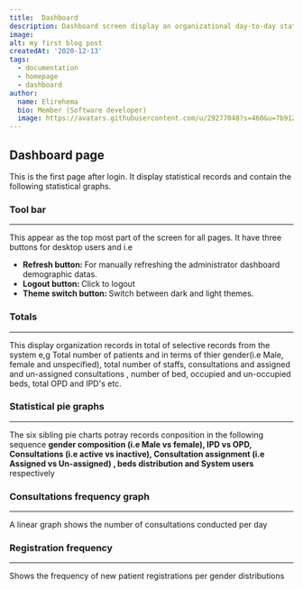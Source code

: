 ```yaml
---
title:  Dashboard
description: Dashboard screen display an organizational day-to-day statistical records.
image: 
alt: my first blog post
createdAt: '2020-12-13'
tags:
  - documentation
  - homepage
  - dashboard
author:
  name: Elirehema
  bio: Member (Software developer)
  image: https://avatars.githubusercontent.com/u/29277048?s=460&u=7b9129df86f037dc4fb021e22ecbf252f308e688&v=4
---
```

##  Dashboard page
This is the first page after login. It  display statistical records and contain the following statistical graphs.
<c-image src="dashboard.png" alt="Dashboard page"></c-image>
### Tool bar
---
This appear as the top most part of the screen for all pages. It have three buttons for desktop users and i.e 
* <strong>Refresh button: </strong>For manually refreshing the administrator dashboard demographic datas.
* <strong>Logout button: </strong> Click to logout
* <strong>Theme switch button: </strong>Switch between dark and light themes.

<c-image src="tool_bar.png" alt="Record totals"></c-image>


### Totals
---
This display organization records in total of selective records from the system e,g Total number of patients and in terms of thier gender(i.e Male, female and unspecified), total number of staffs, consultations and assigned and un-assigned consultations , number of bed, occupied and un-occupied beds, total OPD and IPD's etc. 
<c-image src="totals.png" alt="Record totals"></c-image>


### Statistical pie graphs
---
The six sibling pie charts potray  records conposition in the following sequence <strong>gender composition (i.e Male vs female), IPD vs OPD,  Consultations (i.e active vs inactive), Consultation assignment (i.e Assigned vs Un-assigned) , beds distribution and  System users</strong> respectively
<c-image src="statistical_pie_chart.png" alt="Six sibling pie charts"></c-image>

###  Consultations frequency graph
---
A linear graph shows the number of consultations conducted per day
<c-image src="consultations_chart.png" alt="Number of consultations per day"></c-image>


### Registration frequency
---
Shows the frequency of new patient registrations per gender distributions
<c-image src="registration_frequency.png" alt="Patient registration frequency"></c-image>

